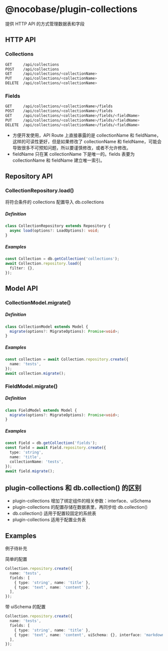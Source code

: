# @nocobase/plugin-collections

提供 HTTP API 的方式管理数据表和字段

## HTTP API

### Collections

```bash
GET     /api/collections
POST    /api/collections
GET     /api/collections/<collectionName>
PUT     /api/collections/<collectionName>
DELETE  /api/collections/<collectionName>
```

### Fields

```bash
GET     /api/collections/<collectionName>/fields
POST    /api/collections/<collectionName>/fields
GET     /api/collections/<collectionName>/fields/<fieldName>
PUT     /api/collections/<collectionName>/fields/<fieldName>
DELETE  /api/collections/<collectionName>/fields/<fieldName>
```

<Alert title="注意">

- 方便开发使用，API Route 上直接暴露的是 collectionName 和 fieldName，这样的可读性更好，但是如果修改了 collectionName 和 fieldName，可能会导致很多不可预知问题，所以要谨慎修改，或者不允许修改。
- fieldName 只在某 collectionName 下是唯一的。fields 表要为 collectionName 和 fieldName 建立唯一索引。

</Alert>

## Repository API

### CollectionRepository.load()

将符合条件的 collections 配置导入 db.collections

##### Definition

```ts
class CollectionRepository extends Repository {
  async load(options?: LoadOptions): void;
}
```

##### Examples

```ts
const Collection = db.getCollection('collections');
await Collection.repository.load({
  filter: {},
});
```

## Model API

### CollectionModel.migrate()

##### Definition

```ts
class CollectionModel extends Model {
  migrate(options?: MigrateOptions): Promise<void>;
}
```

##### Examples

```ts
const collection = await Collection.repository.create({
  name: 'tests',
});
await collection.migrate();
```

### FieldModel.migrate()

##### Definition

```ts
class FieldModel extends Model {
  migrate(options?: MigrateOptions): Promise<void>;
}
```

##### Examples

```ts
const Field = db.getCollection('fields');
const field = await Field.repository.create({
  type: 'string',
  name: 'title',
  collectionName: 'tests',
});
await field.migrate();
```

## plugin-collections 和 db.collection() 的区别

- plugin-collections 增加了绑定组件的相关参数：interface、uiSchema
- plugin-collections 的配置存储在数据表里，再同步给 db.collection()
- db.collection() 适用于配置较固定的系统表
- plugin-collections 适用于配置业务表

## Examples

<Alert title="注意">
例子待补充
</Alert>

简单的配置

```ts
Collection.repository.create({
  name: 'tests',
  fields: [
    { type: 'string', name: 'title' },
    { type: 'text', name: 'content' },
  ],
});
```

带 uiSchema 的配置

```ts
Collection.repository.create({
  name: 'tests',
  fields: [
    { type: 'string', name: 'title' },
    { type: 'text', name: 'content', uiSchema: {}, interface: 'markdown' },
  ],
});
```
